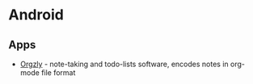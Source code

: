 # Android

## Apps

* [Orgzly](www.orgzly.com) - note-taking and todo-lists software, encodes notes in org-mode file format
